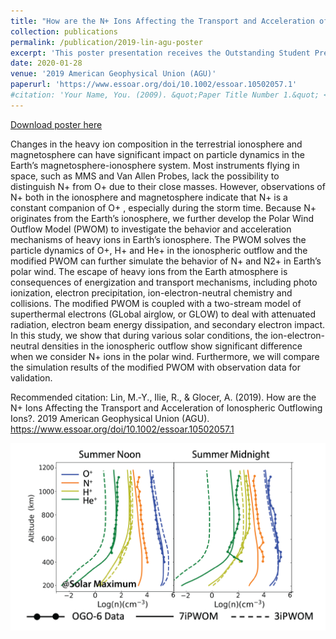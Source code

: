```yaml
---
title: "How are the N+ Ions Affecting the Transport and Acceleration of Ionospheric Outflowing Ions?"
collection: publications
permalink: /publication/2019-lin-agu-poster
excerpt: 'This poster presentation receives the Outstanding Student Presentation Award (OSPA) in the AGU 2019, which recognizes top 2-5% students at a meeting attended by more than 25,000 researchers from more than 100 countries.'
date: 2020-01-28
venue: '2019 American Geophysical Union (AGU)'
paperurl: 'https://www.essoar.org/doi/10.1002/essoar.10502057.1'
#citation: 'Your Name, You. (2009). &quot;Paper Title Number 1.&quot; <i>Journal 1</i>. 1(1).'
---
```

[Download poster here](https://www.essoar.org/doi/10.1002/essoar.10502057.1)

Changes in the heavy ion composition in the terrestrial ionosphere and magnetosphere can have significant impact on particle dynamics in the Earth’s magnetosphere-ionosphere system. Most instruments flying in space, such as MMS and Van Allen Probes, lack the possibility to distinguish N+ from O+ due to their close masses. However, observations of N+ both in the ionosphere and magnetosphere indicate that N+ is a constant companion of O+ , especially during the storm time. Because N+ originates from the Earth’s ionosphere, we further develop the Polar Wind Outflow Model (PWOM) to investigate the behavior and acceleration mechanisms of heavy ions in Earth’s ionosphere. The PWOM solves the particle dynamics of O+, H+ and He+ in the ionospheric outflow and the modified PWOM can further simulate the behavior of N+ and N2+ in Earth’s polar wind. The escape of heavy ions from the Earth atmosphere is consequences of energization and transport mechanisms, including photo ionization, electron precipitation, ion-electron-neutral chemistry and collisions. The modified PWOM is coupled with a two-stream model of superthermal electrons (GLobal airglow, or GLOW) to deal with attenuated radiation, electron beam energy dissipation, and secondary electron impact. In this study, we show that during various solar conditions, the ion-electron-neutral densities in the ionospheric outflow show significant difference when we consider N+ ions in the polar wind. Furthermore, we will compare the simulation results of the modified PWOM with observation data for validation.


Recommended citation: Lin, M.‐Y., Ilie, R., & Glocer, A. (2019). How are the N+ Ions Affecting the Transport and Acceleration of Ionospheric Outflowing Ions?. 2019 American Geophysical Union (AGU). https://www.essoar.org/doi/10.1002/essoar.10502057.1

![](../images/singlefieldline_v2.png)
